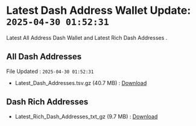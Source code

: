 # Latest Dash Address Wallet Update: `2025-04-30 01:52:31`

Latest All Address Dash Wallet and Latest Rich Dash Addresses .

## All Dash Addresses

File Updated : `2025-04-30 01:52:31`

- Latest_Dash_Addresses.tsv.gz (40.7 MB) : [Download](https://github.com/Pymmdrza/Rich-Address-Wallet/releases/tag/Dash)

## Dash Rich Addresses

- Latest_Rich_Dash_Addresses_txt_gz (9.7 MB) : [Download](https://github.com/Pymmdrza/Rich-Address-Wallet/releases/tag/Dash)
